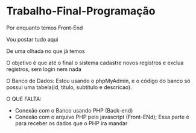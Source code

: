 # Trabalho-Final-Programação

Por enquanto temos Front-End

Vou postar tudo aqui

De uma olhada no que já temos

O objetivo é que até o final o sistema cadastre novos registros e exclua registros, sem login nem nada

O Banco de Dados: Estou usando o phpMyAdmin, e o código do banco só possui uma tabela(id, titulo, subtitulo e descricao). 

O QUE FALTA: 
  - Conexão com o Banco usando PHP (Back-end)
  - Conexão com o arquivo PHP pelo javascript (Front-ENd); Essa parte é para receber os dados que o PHP íra mandar

